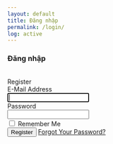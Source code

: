```yaml
---
layout: default
title: Đăng nhập
permalink: /login/
log: active
---
```

<h3><i class="fas fa-sign-in-alt"></i> Đăng nhập</h3>
<br>
<main class="login-form">
    <div class="cotainer">
        <div class="row justify-content-center">
            <div class="col-md-8">
                <div class="card">
                    <div class="card-header">Register</div>
                    <div class="card-body">
                        <form action="" method="">
                            <div class="form-group row">
                                <label for="email_address" class="col-md-4 col-form-label text-md-right">E-Mail Address</label>
                                <div class="col-md-6">
                                    <input type="text" id="email_address" class="form-control" name="email-address" required autofocus>
                                </div>
                            </div>
                            <div class="form-group row">
                                <label for="password" class="col-md-4 col-form-label text-md-right">Password</label>
                                <div class="col-md-6">
                                    <input type="password" id="password" class="form-control" name="password" required>
                                </div>
                            </div>
                            <div class="form-group row">
                                <div class="col-md-6 offset-md-4">
                                    <div class="checkbox">
                                        <label>
                                            <input type="checkbox" name="remember"> Remember Me
                                        </label>
                                    </div>
                                </div>
                            </div>
                            <div class="col-md-6 offset-md-4">
                                <button type="submit" class="btn btn-primary">
                                    Register
                                </button>
                                <a href="#" class="btn btn-link">
                                    Forgot Your Password?
                                </a>
                            </div>
                    </div>
                    </form>
                </div>
            </div>
        </div>
    </div>


<br>
<style>

body{
    margin: 0;
    font-size: .9rem;
    font-weight: 400;
    line-height: 1.6;
    color: #212529;
    text-align: left;
}

.navbar-laravel
{
    box-shadow: 0 2px 4px rgba(0,0,0,.04);
}

.navbar-brand , .nav-link, .my-form, .login-form
{
    font-family: Raleway, sans-serif;
}

.my-form
{
    padding-top: 1.5rem;
    padding-bottom: 1.5rem;
}

.my-form .row
{
    margin-left: 0;
    margin-right: 0;
}

.login-form
{
    padding-top: 1.5rem;
    padding-bottom: 1.5rem;
}

.login-form .row
{
    margin-left: 0;
    margin-right: 0;
}
	</style>